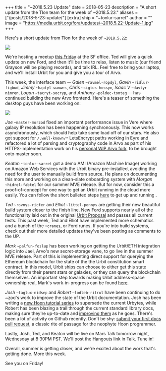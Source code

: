 +++
title = "~2018.5.23 Update"
date = 2018-05-23
description = "A short update from the Tlon team for the week of ~2018.5.23."
aliases = ["/posts/2018-5-23-update/"]
[extra]
ship = "~tonlur-sarret"
author = ""
image = "https://media.urbit.org/fora/updates/~2018.5.22-Update-1.jpg"
+++

Here's a short update from Tlon for the week of `~2018.5.22`:

![](https://media.urbit.org/fora/updates/~2018.5.22-Update-1.jpg)

We're hosting a meetup [this Friday](https://www.meetup.com/urbit-sf/events/250889557/) at the SF office. Ted will give a
quick update on new Ford, and then it'll be time to relax, listen to music (our friend Grayson will be playing records),
and talk IRL. Feel free to bring your laptop, and we'll install Urbit for you and give you a tour of Arvo.

This week, the interface team -- *Galen* `~ravmel-ropdyl`, *Gavin* `~ridlur-figbud`, *Jimmy* `~haptyl-wanwes`, *Chris*
`~sigtus-hossyn`, *Isaac V* `~davtyr-nimren`, *Logan* `~tacryt-socryp`, and *Anthony* `~poldec-tonteg` -- has continued
building the new Arvo frontend. Here's a teaser of something the desktop guys have been working on:

![](https://media.urbit.org/fora/updates/~2018.5.22-Update-2.jpg)

*Joe* `~master-morzod` fixed an important performance issue in Vere where galaxy IP resolution has been happening
synchronously. This now works asynchronously, which should help take some load off of our stars. He also got support for
`/.well-known/*` LetsEncrypt paths working in Eyre and refactored a lot of parsing and cryptography code in Arvo as part
of his HTTPS-implementation work on his [personal WIP Arvo fork](https://github.com/joemfb/arvo/tree/acme-wip), to be
brought onto master soon.

*Keaton* `~tonlur-sarret` got a demo AMI (Amazon Machine Image) working on Amazon Web Services with the Urbit binary
pre-installed, avoiding the need for the user to manually build from source. He plans on documenting this more and
working on a clean-slate onboarding system with *Morgan*  `~hidrel-fabtel` for our summer MVE release. But for now,
consider this a proof-of-concept for one way to get an Urbit running in the cloud more easily. You can follow the short
bulleted steps [here](https://gist.github.com/keatondunsford/8c19bc232650ec1adbb9b6c38954cd90) to get up and running .

*Ted* `~rovnys-ricfer` and *Elliot* `~littel-ponnys` are getting their new beautiful build system closer to the finish
line. New Ford supports nearly all of the functionality laid out in the original [Urbit
Proposal](https://fora.urbit.org/proposals/posts/~2018.3.15..04.24.35..a47f~/) and passes all current tests. This past
week, Ted and Elliot have implemented more schematics and a bunch of the `+cranes`, or Ford runes. If you're into build
systems, check out their more detailed updates they've been posting as comments to the UP.

*Mark* `~palfun-foslup` has been working on getting the Urbit/ETH integration logic into Jael, Arvo's new secret-storage
vane, to go live in the summer MVE release. Part of this is implementing direct support for querying the Ethereum
blockchain for the state of the the Urbit constitution smart contract. In this model, Urbit ships can choose to either
get this state directly from their parent stars or galaxies, or they can query the blockchain themselves. An important
step towards making Urbit address-space ownership real, Mark's work-in-progress can be found
[here](https://github.com/Fang-/arvo/tree/research-constitution).

*Josh* `~taglux-nidsep` and *Robert* `~lodleb-ritrul` have been continuing to do ~zod's work to improve the state of the
Urbit documentation. Josh has been writing a [new Hoon tutorial series](https://github.com/joshuareagan/doc-drafts) to
supersede the current Urbytes, while Robert has been blazing a trail through the current standard library docs, making
sure they're up-to-date and [improving them](https://github.com/urbit/docs/tree/rmariani-patch-6) as he goes. There's
been a lot of activity on Github recently. Don't be shy: [submit your first docs pull
request](https://github.com/urbit/docs), a classic rite of passage for the neophyte Hoon programmer.

Lastly, Josh, Ted, and Keaton will be live on Mars Talk tomorrow night, Wednesday at 8:30PM PST. We'll post the Hangouts
link in Talk. Tune in!

Overall, summer is getting closer, and we're excited about the work that's getting done. More this week.

See you on Friday!

